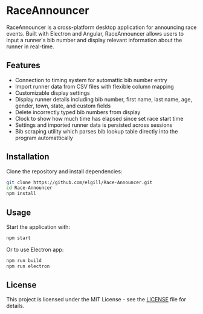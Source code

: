 # RaceAnnouncer

RaceAnnouncer is a cross-platform desktop application for announcing race events. Built with Electron and Angular, RaceAnnouncer allows users to input a runner's bib number and display relevant information about the runner in real-time.

## Features

- Connection to timing system for automattic bib number entry
- Import runner data from CSV files with flexible column mapping
- Customizable display settings
- Display runner details including bib number, first name, last name, age, gender, town, state, and custom fields
- Delete incorrectly typed bib numbers from display
- Clock to show how much time has elapsed since set race start time
- Settings and imported runner data is persisted across sessions
- Bib scraping utility which parses bib lookup table directly into the program automattically
  
## Installation

Clone the repository and install dependencies:

```bash
git clone https://github.com/elgill/Race-Announcer.git
cd Race-Announcer
npm install
```

## Usage

Start the application with:

```bash
npm start
```

Or to use Electron app:

```bash
npm run build
npm run electron
```

## License

This project is licensed under the MIT License - see the [LICENSE](LICENSE) file for details.

